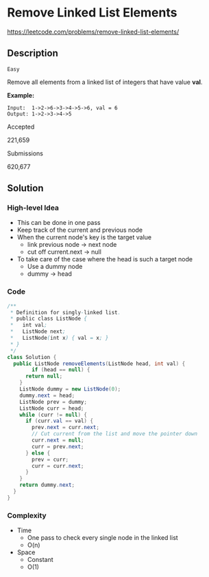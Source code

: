 # Remove Linked List Elements

<https://leetcode.com/problems/remove-linked-list-elements/>

## Description

`Easy`

Remove all elements from a linked list of integers that have value **val**.

**Example:**

```
Input:  1->2->6->3->4->5->6, val = 6
Output: 1->2->3->4->5
```

Accepted

221,659

Submissions

620,677

## Solution

### High-level Idea

- This can be done in one pass
- Keep track of the current and previous node
- When the current node's key is the target value
  - link previous node -> next node
  - cut off current.next -> null 
- To take care of the case where the head is such a target node
  - Use a dummy node
  - dummy -> head

### Code

```java
/**
 * Definition for singly-linked list.
 * public class ListNode {
 *   int val;
 *   ListNode next;
 *   ListNode(int x) { val = x; }
 * }
 */
class Solution {
  public ListNode removeElements(ListNode head, int val) {
		if (head == null) {
      return null;
    }
    ListNode dummy = new ListNode(0);
    dummy.next = head;
    ListNode prev = dummy;
    ListNode curr = head;
    while (curr != null) {
      if (curr.val == val) {
        prev.next = curr.next;
        // Cut current from the list and move the pointer down
        curr.next = null;
        curr = prev.next;
      } else {
        prev = curr;
        curr = curr.next;
      }
    }
    return dummy.next;
  }
}
```

### Complexity

- Time
  - One pass to check every single node in the linked list
  - O(n)
- Space 
  - Constant
  - O(1)